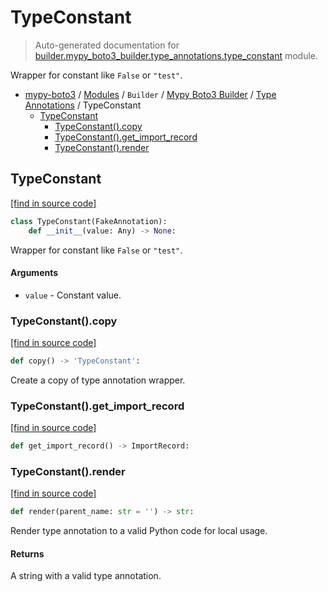# TypeConstant

> Auto-generated documentation for [builder.mypy_boto3_builder.type_annotations.type_constant](https://github.com/vemel/mypy_boto3/blob/master/builder/mypy_boto3_builder/type_annotations/type_constant.py) module.

Wrapper for constant like `False` or `"test"`.

- [mypy-boto3](../../../README.md#mypy_boto3) / [Modules](../../../MODULES.md#mypy-boto3-modules) / `Builder` / [Mypy Boto3 Builder](../index.md#mypy-boto3-builder) / [Type Annotations](index.md#type-annotations) / TypeConstant
    - [TypeConstant](#typeconstant)
        - [TypeConstant().copy](#typeconstantcopy)
        - [TypeConstant().get_import_record](#typeconstantget_import_record)
        - [TypeConstant().render](#typeconstantrender)

## TypeConstant

[[find in source code]](https://github.com/vemel/mypy_boto3/blob/master/builder/mypy_boto3_builder/type_annotations/type_constant.py#L10)

```python
class TypeConstant(FakeAnnotation):
    def __init__(value: Any) -> None:
```

Wrapper for constant like `False` or `"test"`.

#### Arguments

- `value` - Constant value.

### TypeConstant().copy

[[find in source code]](https://github.com/vemel/mypy_boto3/blob/master/builder/mypy_boto3_builder/type_annotations/type_constant.py#L36)

```python
def copy() -> 'TypeConstant':
```

Create a copy of type annotation wrapper.

### TypeConstant().get_import_record

[[find in source code]](https://github.com/vemel/mypy_boto3/blob/master/builder/mypy_boto3_builder/type_annotations/type_constant.py#L33)

```python
def get_import_record() -> ImportRecord:
```

### TypeConstant().render

[[find in source code]](https://github.com/vemel/mypy_boto3/blob/master/builder/mypy_boto3_builder/type_annotations/type_constant.py#L21)

```python
def render(parent_name: str = '') -> str:
```

Render type annotation to a valid Python code for local usage.

#### Returns

A string with a valid type annotation.
